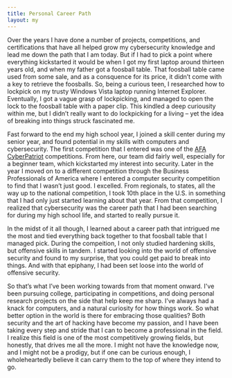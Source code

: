 ```yaml
---
title: Personal Career Path
layout: my
---
```

Over the years I have done a number of projects, competitions, and certifications that have all helped grow my cybersecurity knowledge and lead me down the path that I am today. But if I had to pick a point where everything kickstarted it would be when I got my first laptop around thirteen years old, and when my father got a foosball table. That foosball table came used from some sale, and as a consquence for its price, it didn’t come with a key to retrieve the foosballs. So, being a curious teen, I researched how to lockpick on my trusty Windows Vista laptop running Internet Explorer. Eventually, I got a vague grasp of lockpicking, and managed to open the lock to the foosball table with a paper clip. This kindled a deep curiousity within me, but I didn’t really want to do lockpicking for a living – yet the idea of breaking into things struck fascinated me.

Fast forward to the end my high school year, I joined a skill center during my senior year, and found potential in my skills with computers and cybersecurity. The first competition that I entered was one of the [AFA CyberPatriot](https://www.uscyberpatriot.org/) competitions. From here, our team did fairly well, especially for a beginner team, which kickstarted my interest into security. Later in the year I moved on to a different competition through the Business Professionals of America where I entered a computer security competition to find that I wasn’t just good. I excelled. From regionals, to states, all the way up to the national competition, I took 10th place in the U.S. in something that I had only just started learning about that year. From that competition, I realized that cybersecurity was the career path that I had been searching for during my high school life, and started to really pursue it.

In the midst of it all though, I learned about a career path that intrigued me the most and tied everything back together to that foosball table that I managed pick. During the compeition, I not only studied hardening skills, but offensive skills in tandem. I started looking into the world of offensive security and found to my surprise, that you could get paid to break into things. And with that epiphany, I had been set loose into the world of offensive security.

So that’s what I’ve been working towards from that moment onward. I've been pursuing college, participating in competitions, and doing personal research projects on the side that help keep me sharp. I’ve always had a knack for computers, and a natural curiosity for how things work. So what better option in the world is there for embracing those qualities? Both security and the art of hacking have become my passion, and I have been taking every step and stride that I can to become a professional in the field. I realize this field is one of the most competitively growing fields, but honestly, that drives me all the more. I might not have the knowledge now, and I might not be a prodigy, but if one can be curious enough, I wholeheartedly believe it can carry them to the top of where they intend to go.
